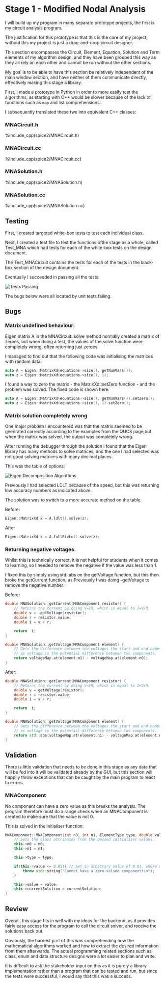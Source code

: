 # Stage 1 - Modified Nodal Analysis

I will build up my program in many separate prototype projects, the first is my circuit analysis program.

The justification for this prototype is that this is the core of my project, without this my project is just a drag-and-drop
circuit designer.

This section encompasses the Circuit, Element, Equation, Solution and Term elements of my algorithm design, and they have been grouped this way
as they all rely on each other and cannot be run without the other sections.

My goal is to be able to have this section be relatively independent of the main window section, and have neither of them communicate directly, effectively
making this stage a library.

First, I made a prototype in Python in order to more easily test the algorithms, as starting with C++ would be slower because
of the lack of functions such as `map` and list comprehensions.

I subsequently translated these two into equivalent C++ classes:

### MNACircuit.h

%include_cpp(spice2/MNACircuit.h)

### MNACircuit.cc

%include_cpp(spice2/MNACircuit.cc)

### MNASolution.h

%include_cpp(spice2/MNASolution.h)

### MNASolution.cc

%include_cpp(spice2/MNASolution.cc)


## Testing

First, I created targeted white-box tests to test each individual class.

Next, I created a test file to test the functions ofthe stage as a whole, called Test_MNA which had tests for each of the
white-box tests on the design document.

The Test_MNACircuit contains the tests for each of the tests in the black-box section of the design document.

Eventually I succeeded in passing all the tests:

![Tests Passing](images/mna_test_success.png)

The bugs below were all located by unit tests failing.
 
## Bugs

### Matrix undefined behaviour:

Eigen matrix A in the MNACircuit::solve method normally created
a matrix of zeroes, but when doing a test, the values of the solve function
were completely wrong, often returning just zeroes.

I managed to find out that the following code was initialising the matrices
with random data:

``` cpp
auto A = Eigen::MatrixXd(equations->size(), getNumVars());
auto z = Eigen::MatrixXd(equations->size(), 1);
```

I found a way to zero the matrix - the MatrixXd::setZero function - and the problem was solved.
The fixed code is shown here:

``` cpp
auto A = Eigen::MatrixXd(equations->size(), getNumVars()).setZero();
auto z = Eigen::MatrixXd(equations->size(), 1).setZero();
```

### Matrix solution completely wrong

One major problem I encountered was that the matrix seemed to be geenrated correctly according to the examples from the QUCS page,but when the matrix
was solved, the output was completely wrong.

After running the debugger through the solution I found that the Eigen library has many methods to solve matrices, and the one I had selected
was not good solving matrices with many decimal places.

This was the table of options:

![Eigen Decomposition Algorithms](images/eigen_decomps.png)

Previously I had selected LDLT because of the speed, but this was returning low accuracy numbers as indicated above.

The solution was to switch to a more accurate method on the table.

Before:

```cpp
Eigen::MatrixXd x = A.ldlt().solve(z);
```

After

```cpp
Eigen::MatrixXd x = A.fullPivLu().solve(z);
```

### Returning negative voltages.

Whilst this is technically correct, it is not helpful for students when it comes to learning, so I needed
to remove the negative if the value was less than 1.

I fixed this by simply using std::abs on the getVoltage function, but this then broke the getCurrent function, as
Previously I was doing -getVoltage to remove the negative number.

Before:

```cpp
double MNASolution::getCurrent(MNAComponent resistor) {
    // Returns the current by doing V=IR, which is equal to I=V/R.
    double v = -getVoltage(resistor);
    double r = resistor.value;
    double i = v / r;

    return  i;
}

double MNASolution::getVoltage(MNAComponent element) {
    // Gets the difference between the voltages the start and end nodes
    // as voltage is the potential difference between two components.
    return voltageMap.at(element.n1) - voltageMap.at(element.n0);
}
```

After:

```cpp
double MNASolution::getCurrent(MNAComponent resistor) {
    // Returns the current by doing V=IR, which is equal to I=V/R.
    double v = getVoltage(resistor);
    double r = resistor.value;
    double i = v / r;

    return  i;
}

double MNASolution::getVoltage(MNAComponent element) {
    // Gets the difference between the voltages the start and end nodes
    // as voltage is the potential difference between two components.
    return std::abs(voltageMap.at(element.n1) - voltageMap.at(element.n0));
}
```

## Validation

There is little validation that needs to be done in this stage as any data that will be fed into it will be validated already
by the GUI, but this section will happily throw exceptions that can be caught by the main program to react to errors.

### MNAComponent

No component can have a zero value as this breaks the analysis. The program therefore must do a
range check when an MNAComponent is created to make sure that the value is not 0.

This is solved in the initialiser function:

```cpp
MNAComponent::MNAComponent(int n0, int n1, ElementType type, double value, double currentSolution) {
    // Sets the class attributes from the passed initialiser values.
    this->n0 = n0;
    this->n1 = n1;

    this->type = type;

    if(this->value <= 0.01){ // Set an arbitrary value of 0.01, where anything below this raises an exception.
        throw std::string("Cannot have a zero-valued component!\n");
    }

    this->value = value;
    this->currentSolution = currentSolution;
}
```


## Review

Overall, this stage fits in well with my ideas for the backend, as it provides fairly easy access for the program to call the
circuit solver, and receive the solutions back out.

Obviously, the hardest part of this was comprehending how the mathematical algorithms worked and how to extract the desired
information from them afterwards. The actual programming related sections such as class, enum and data structure designs were a lot
easier to plan and write.

It is difficult to ask the stakeholder input on this as it is purely a library implementation rather than a program that
can be tested and run, but since the tests were successful, I would say that this was a success.
